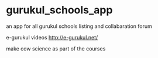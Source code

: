 # gurukul_schools_app
an app for all gurukul schools listing and collabaration forum


e-gurukul videos http://e-gurukul.net/

make cow science as part of the courses
